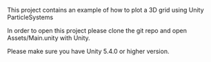 This project contains an example of how to plot a 3D grid using Unity ParticleSystems

In order to open this project please clone the git repo and open Assets/Main.unity with Unity.

Please make sure you have Unity 5.4.0 or higher version.
